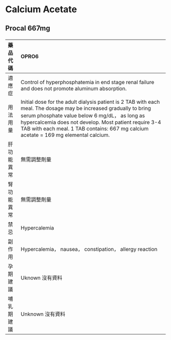 # Calcium Acetate

## Procal 667mg

##### 

| 藥品代碼   | OPRO6                                                                                                                                                                                                                                                                                                                |
|:-----------|:---------------------------------------------------------------------------------------------------------------------------------------------------------------------------------------------------------------------------------------------------------------------------------------------------------------------|
| 適應症     | Control of hyperphosphatemia in end stage renal failure and does not promote aluminum absorption.                                                                                                                                                                                                                    |
| 用法用量   | Initial dose for the adult dialysis patient is 2 TAB with each meal. The dosage may be increased gradually to bring serum phosphate value below 6 mg/dL， as long as hypercalcemia does not develop. Most patient require 3-4 TAB with each meal. 1 TAB contains: 667 mg calcium acetate = 169 mg elemental calcium. |
| 肝功能異常 | 無需調整劑量                                                                                                                                                                                                                                                                                                         |
| 腎功能異常 | 無需調整劑量                                                                                                                                                                                                                                                                                                         |
| 禁忌       | Hypercalemia                                                                                                                                                                                                                                                                                                         |
| 副作用     | Hypercalemia， nausea， constipation， allergy reaction                                                                                                                                                                                                                                                              |
| 孕期建議   | Uknown 沒有資料                                                                                                                                                                                                                                                                                                      |
| 哺乳期建議 | Unknown 沒有資料                                                                                                                                                                                                                                                                                                     |

